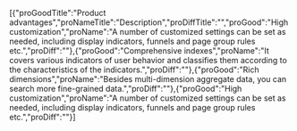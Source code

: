 [{"proGoodTitle":"Product advantages","proNameTitle":"Description","proDiffTitle":"","proGood":"High customization","proName":"A number of customized settings can be set as needed, including display indicators, funnels and page group rules etc.","proDiff":""},{"proGood":"Comprehensive indexes","proName":"It covers various indicators of user behavior and classifies them according to the characteristics of the indicators.","proDiff":""},{"proGood":"Rich dimensions","proName":"Besides multi-dimension aggregate data, you can search more fine-grained data.","proDiff":""},{"proGood":"High customization","proName":"A number of customized settings can be set as needed, including display indicators, funnels and page group rules etc.","proDiff":""}]